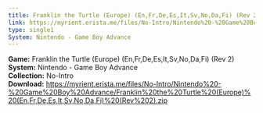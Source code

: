 ```yaml
---
title: Franklin the Turtle (Europe) (En,Fr,De,Es,It,Sv,No,Da,Fi) (Rev 2)
link: https://myrient.erista.me/files/No-Intro/Nintendo%20-%20Game%20Boy%20Advance/Franklin%20the%20Turtle%20(Europe)%20(En,Fr,De,Es,It,Sv,No,Da,Fi)%20(Rev%202).zip
type: single1
System: Nintendo - Game Boy Advance
---
```

<b>Game:</b> Franklin the Turtle (Europe) (En,Fr,De,Es,It,Sv,No,Da,Fi) (Rev 2)<br>
<b>System:</b> Nintendo - Game Boy Advance<br>
<b>Collection:</b> No-Intro<br>
<b>Download:</b> https://myrient.erista.me/files/No-Intro/Nintendo%20-%20Game%20Boy%20Advance/Franklin%20the%20Turtle%20(Europe)%20(En,Fr,De,Es,It,Sv,No,Da,Fi)%20(Rev%202).zip